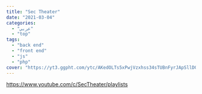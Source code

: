 ```yaml
---
title: "Sec Theater"
date: "2021-03-04"
categories:
  - "عربي"
  - "top"
tags:
  - "back end"
  - "front end"
  - "js"
  - "php"
cover: "https://yt3.ggpht.com/ytc/AKedOLTs5xPwjVzxhss34sTUBnFyrJApSllD0pa3oQaOhw=s88-c-k-c0x00ffffff-no-rj"
---
```


https://www.youtube.com/c/SecTheater/playlists
